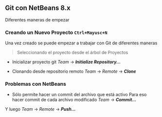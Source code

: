## Git con NetBeans 8.x

Diferentes maneras de empezar

### Creando un Nuevo Proyecto `Ctrl+Mayusc+N`
Una vez creado se puede empezar a trabajar con Git de diferentes maneras 
> Seleccionando el proyecto desde el árbol de Proyectos

- Inicializar proyecto git
*Team* -> ***Initialize Repository...***

- Clonando desde repositorio remoto
*Team* -> *Remote* -> ***Clone***



### Problemas con NetBeans

- Sólo permite hacer un commit del archivo que está activo
Para eso hacer commit de cada archivo modificado
*Team* -> ***Commit...***

Y luego 
*Team* -> *Remote* -> ***Push...***
